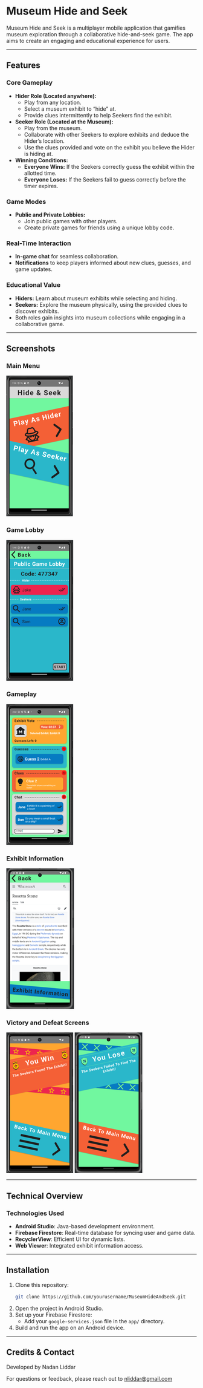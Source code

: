 # Museum Hide and Seek

Museum Hide and Seek is a multiplayer mobile application that gamifies museum exploration through a collaborative hide-and-seek game. The app aims to create an engaging and educational experience for users.

---

## Features

### **Core Gameplay**
- **Hider Role (Located anywhere):**
  - Play from any location.
  - Select a museum exhibit to “hide” at.
  - Provide clues intermittently to help Seekers find the exhibit.
- **Seeker Role (Located at the Museum):**
  - Play from the museum.
  - Collaborate with other Seekers to explore exhibits and deduce the Hider’s location.
  - Use the clues provided and vote on the exhibit you believe the Hider is hiding at.
- **Winning Conditions:**
  - **Everyone Wins:** If the Seekers correctly guess the exhibit within the allotted time.
  - **Everyone Loses:** If the Seekers fail to guess correctly before the timer expires.

### **Game Modes**
- **Public and Private Lobbies:**
  - Join public games with other players.
  - Create private games for friends using a unique lobby code.

### **Real-Time Interaction**
- **In-game chat** for seamless collaboration.
- **Notifications** to keep players informed about new clues, guesses, and game updates.

### **Educational Value**
- **Hiders:** Learn about museum exhibits while selecting and hiding.
- **Seekers:** Explore the museum physically, using the provided clues to discover exhibits.
- Both roles gain insights into museum collections while engaging in a collaborative game.

---

## Screenshots

### **Main Menu**
![Main Menu](assets/images/main.png)

### **Game Lobby**
![Game Lobby](assets/images/lobby.png)

### **Gameplay**
![Gameplay](assets/images/gameplay.png)

### **Exhibit Information**
![Exhibit Information](assets/images/exhibitinformation.png)

### **Victory and Defeat Screens**
![Victory Screen](assets/images/win.png)
![Defeat Screen](assets/images/lose.png)

---

## Technical Overview

### **Technologies Used**
- **Android Studio**: Java-based development environment.
- **Firebase Firestore**: Real-time database for syncing user and game data.
- **RecyclerView**: Efficient UI for dynamic lists.
- **Web Viewer**: Integrated exhibit information access.

---

## Installation

1. Clone this repository:
   ```bash
   git clone https://github.com/yourusername/MuseumHideAndSeek.git
   ```
2. Open the project in Android Studio.
3. Set up your Firebase Firestore:
   - Add your `google-services.json` file in the `app/` directory.
4. Build and run the app on an Android device.

---

## Credits & Contact

Developed by Nadan Liddar

For questions or feedback, please reach out to nliddar@gmail.com
